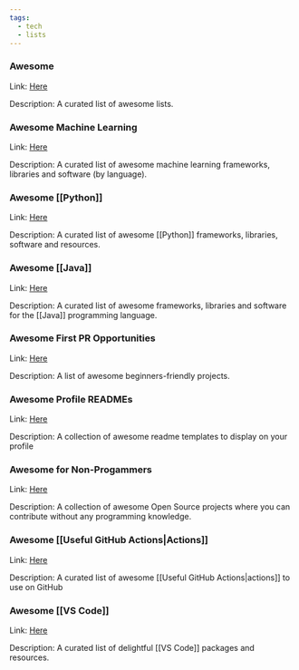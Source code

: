 ```yaml
---
tags:
  - tech
  - lists
---
```


### **Awesome**
Link: [Here](https://github.com/sindresorhus/awesome)

Description: A curated list of awesome lists.
### **Awesome Machine Learning**
Link: [Here](https://github.com/josephmisiti/awesome-machine-learning)

Description: A curated list of awesome machine learning frameworks, libraries and software (by language).
### **Awesome [[Python]]**
Link: [Here](https://github.com/vinta/awesome-python)

Description: A curated list of awesome [[Python]] frameworks, libraries, software and resources.
### **Awesome [[Java]]**
Link: [Here](https://github.com/akullpp/awesome-java)

Description: A curated list of awesome frameworks, libraries and software for the [[Java]] programming language.
### **Awesome First PR Opportunities**
Link: [Here](https://github.com/MunGell/awesome-for-beginners)

Description: A list of awesome beginners-friendly projects.
### **Awesome Profile READMEs**
Link: [Here](https://github.com/kautukkundan/Awesome-Profile-README-templates)

Description: A collection of awesome readme templates to display on your profile
### **Awesome for Non-Progammers**
Link: [Here](https://github.com/szabgab/awesome-for-non-programmers)

Description: A collection of awesome Open Source projects where you can contribute without any programming knowledge.
### **Awesome [[Useful GitHub Actions|Actions]]**
Link: [Here](https://github.com/sdras/awesome-actions)

Description: A curated list of awesome [[Useful GitHub Actions|actions]] to use on GitHub
### **Awesome [[VS Code]]**
Link: [Here](https://github.com/viatsko/awesome-vscode)

Description: A curated list of delightful [[VS Code]] packages and resources.